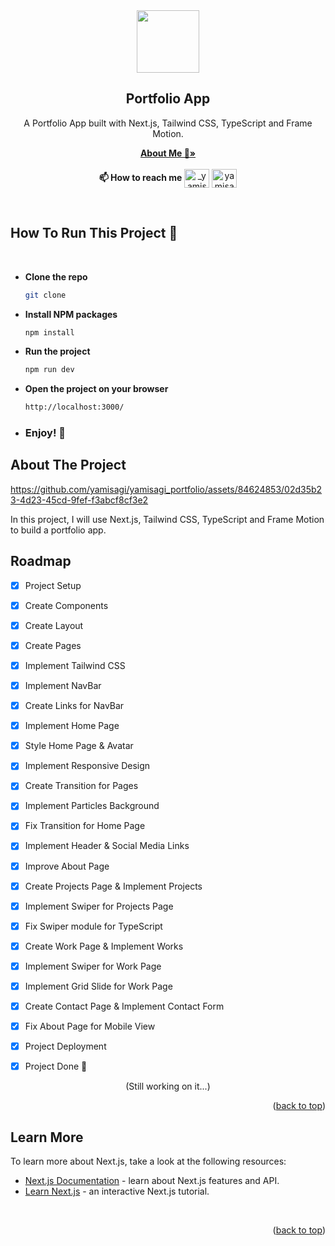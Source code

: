 <div align="center">
  <a href="https://avatars.githubusercontent.com/u/84624853?v=4">
    <img src="https://avatars.githubusercontent.com/u/84624853?v=4" width="100" height="100">
  </a>

  <h2 align="center">Portfolio App</h2>

  <p align="center">
    A Portfolio App built with Next.js, Tailwind CSS, TypeScript and Frame Motion. 
  </p>

  <p>
    <a href="https://github.com/yamisagi/yamisagi"><strong>About Me 💙»</strong></a>
    <br />
    <br />
     <strong>📫 How to reach me</strong> <a href="https://twitter.com/_yamisagi" target="blank"><img align="center" src="https://raw.githubusercontent.com/rahuldkjain/github-profile-readme-generator/master/src/images/icons/Social/twitter.svg" alt="_yamisagi" height="30" width="40" /></a>
    <a href="https://linkedin.com/in/yamisagi" target="blank"><img align="center" src="https://raw.githubusercontent.com/rahuldkjain/github-profile-readme-generator/master/src/images/icons/Social/linked-in-alt.svg" alt="yamisagi" height="30" width="40" /></a>
  </p>
</div>

<br/>

## How To Run This Project 🚀

<br/>

- <strong>Clone the repo</strong>

  ```sh
  git clone
  ```

- <strong>Install NPM packages</strong>

  ```sh
  npm install
  ```

- <strong>Run the project</strong>

  ```sh
  npm run dev
  ```

- <strong>Open the project on your browser</strong>

  ```sh
  http://localhost:3000/
  ```

- ### <strong>Enjoy! 🎉</strong>



<!-- ABOUT THE PROJECT -->

## About The Project

<!-- add asset here later -->


https://github.com/yamisagi/yamisagi_portfolio/assets/84624853/02d35b23-4d23-45cd-9fef-f3abcf8cf3e2



In this project, I will use Next.js, Tailwind CSS, TypeScript and Frame Motion to build a portfolio app.



<!-- ROADMAP -->

## Roadmap

- [x] Project Setup
- [x] Create Components
- [x] Create Layout
- [x] Create Pages
- [x] Implement Tailwind CSS 
- [x] Implement NavBar
- [x] Create Links for NavBar
- [x] Implement Home Page
- [x] Style Home Page & Avatar 
- [x] Implement Responsive Design
- [x] Create Transition for Pages
- [x] Implement Particles Background
- [x] Fix Transition for Home Page
- [x] Implement Header & Social Media Links
- [x] Improve About Page
- [x] Create Projects Page & Implement Projects
- [x] Implement Swiper for Projects Page
- [x] Fix Swiper module for TypeScript
- [x] Create Work Page & Implement Works
- [x] Implement Swiper for Work Page
- [x] Implement Grid Slide for Work Page
- [x] Create Contact Page & Implement Contact Form
- [x] Fix About Page for Mobile View
- [x] Project Deployment
- [x] Project Done 🎉




<p align="center">(Still working on it...)</p>

<p align="right">(<a href="#top">back to top</a>)</p>


## Learn More

To learn more about Next.js, take a look at the following resources:

- [Next.js Documentation](https://nextjs.org/docs) - learn about Next.js features and API.
- [Learn Next.js](https://nextjs.org/learn) - an interactive Next.js tutorial.
<br/>

<p align="right">(<a href="#top">back to top</a>)</p>

<!-- ACKNOWLEDGMENTS
## Acknowledgments
* [Choose an Open Source License](https://choosealicense.com)
* [GitHub Emoji Cheat Sheet](https://www.webpagefx.com/tools/emoji-cheat-sheet)
* [Malven's Flexbox Cheatsheet](https://flexbox.malven.co/)
* [Malven's Grid Cheatsheet](https://grid.malven.co/)
* [Img Shields](https://shields.io)
* [GitHub Pages](https://pages.github.com)
* [Font Awesome](https://fontawesome.com)
* [React Icons](https://react-icons.github.io/react-icons/search)
<p align="right">(<a href="#top">back to top</a>)</p>
 -->

<!-- MARKDOWN LINKS & IMAGES -->
<!-- https://www.markdownguide.org/basic-syntax/#reference-style-links -->

[contributors-shield]: https://img.shields.io/github/contributors/othneildrew/Best-README-Template.svg?style=for-the-badge
[contributors-url]: https://github.com/othneildrew/Best-README-Template/graphs/contributors
[forks-shield]: https://img.shields.io/github/forks/othneildrew/Best-README-Template.svg?style=for-the-badge
[forks-url]: https://github.com/othneildrew/Best-README-Template/network/members
[stars-shield]: https://img.shields.io/github/stars/othneildrew/Best-README-Template.svg?style=for-the-badge
[stars-url]: https://github.com/othneildrew/Best-README-Template/stargazers
[issues-shield]: https://img.shields.io/github/issues/othneildrew/Best-README-Template.svg?style=for-the-badge
[issues-url]: https://github.com/othneildrew/Best-README-Template/issues
[license-shield]: https://img.shields.io/github/license/othneildrew/Best-README-Template.svg?style=for-the-badge
[license-url]: https://github.com/othneildrew/Best-README-Template/blob/master/LICENSE.txt
[linkedin-shield]: https://img.shields.io/badge/-LinkedIn-black.svg?style=for-the-badge&logo=linkedin&colorB=555
[linkedin-url]: https://linkedin.com/in/othneildrew
[product-screenshot]: assets/product.gif
